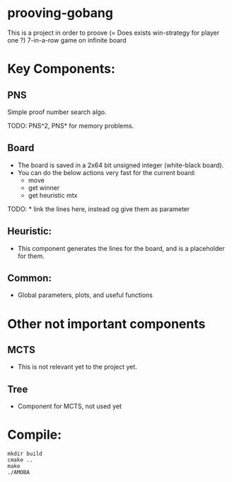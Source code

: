 # prooving-gobang

This is a project in order to proove (= Does exists win-strategy for player one ?) 7-in-a-row game on infinite board

# Key Components:

## PNS

Simple proof number search algo.

TODO:
PNS^2, PNS* for memory problems.

## Board

* The board is saved in a 2x64 bit unsigned integer (white-black board).
* You can do the below actions very fast for the current board:
    * move
    * get winner
    * get heuristic mtx

TODO:
    * link the lines here, instead og give them as parameter

## Heuristic:

* This component generates the lines for the board, and is a placeholder for them.

## Common:

* Global parameters, plots, and useful functions

# Other not important components

## MCTS

* This is not relevant yet to the project yet.

## Tree

* Component for MCTS, not used yet

# Compile:

```
mkdir build
cmake ..
make
./AMOBA
```